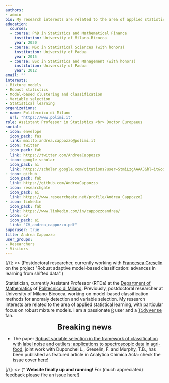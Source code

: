 ```yaml
---
authors:
- admin
bio: My research interests are related to the area of applied statistical learning, with particular focus on robust mixtures for model-based classification and clustering. 
education:
  courses:
  - course: PhD in Statistics and Mathematical Finance
    institution: University of Milano-Bicocca
    year: 2020
  - course: MSc in Statistical Sciences (with honors)
    institution: University of Padua
    year: 2015
  - course: BSc in Statistics and Management (with honors)
    institution: University of Padua
    year: 2012
email: ""
interests:
- Mixture models
- Robust statistics
- Model-based clustering and classification
- Variable selection
- Statistical learning
organizations:
- name: Politecnico di Milano
  url: "https://www.polimi.it"
role: Assistant Professor in Statistics <br> Doctor Europaeus
social:
- icon: envelope
  icon_pack: fas
  link: mailto:andrea.cappozzo@polimi.it
- icon: twitter
  icon_pack: fab
  link: https://twitter.com/AndreaCappozzo
- icon: google-scholar
  icon_pack: ai
  link: https://scholar.google.com/citations?user=StmiLzgAAAAJ&hl=it&oi=ao
- icon: github
  icon_pack: fab
  link: https://github.com/AndreaCappozzo
- icon: researchgate
  icon_pack: ai
  link: https://www.researchgate.net/profile/Andrea_Cappozzo2
- icon: linkedin
  icon_pack: fab
  link: https://www.linkedin.com/in/cappozzoandrea/
- icon: cv
  icon_pack: ai
  link: "CV_andrea_cappozzo.pdf"
superuser: true
title: Andrea Cappozzo
user_groups:
- Researchers
- Visitors
---
```


[//]: <> (Postdoctoral researcher, currently working with [Francesca Greselin](https://sites.google.com/unimib.it/francesca-greselin) on the project "Robust adaptive model-based classification: advances in learning from shifted data".)  

Statistician, currently Assistant Professor (RTDa) at the [Department of Mathematics](https://www.mate.polimi.it) of [Politecnico di Milano](https://www.polimi.it). Previously, postdoctoral researcher at University of Milano-Bicocca, working on model-based classification methods for anomaly detection and variable selection. My research interests are related to the area of applied statistical learning, with particular focus on robust mixture models. I am a passionate [<tt>R</tt>](https://cran.r-project.org) user and a [<tt>Tidyverse</tt>](https://www.tidyverse.org) fan.


<font size="5"> <center><b> Breaking news </b> </center></font>
* The paper [Robust variable selection in the framework of classification with label noise and outliers: applications to spectroscopic data in agri-food](https://www.sciencedirect.com/science/article/abs/pii/S0003267021000714), joint work with Duponchel L., Greselin, F. and Murphy, T.B., has been   published as featured article in Analytica Chimica Acta: check the issue cover [here](Outside-Front-Cover_2021_Analytica-Chimica-Acta.pdf)!

[//]: <> (* **Website finally up and running!** For (much appreciated) feedback please fire an issue [here](https://github.com/AndreaCappozzo/academic-website)!)
